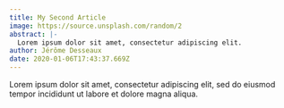 ```yaml
---
title: My Second Article
image: https://source.unsplash.com/random/2
abstract: |-
  Lorem ipsum dolor sit amet, consectetur adipiscing elit.
author: Jérôme Desseaux
date: 2020-01-06T17:43:37.669Z
---
```


Lorem ipsum dolor sit amet, consectetur adipiscing elit, sed do eiusmod tempor incididunt ut labore et dolore magna aliqua.
